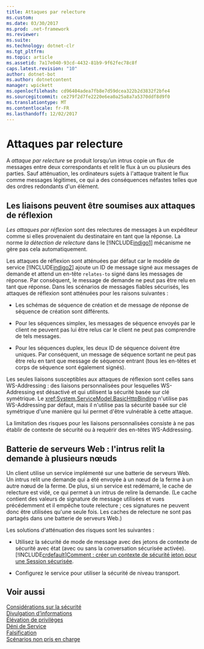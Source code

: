 ```yaml
---
title: Attaques par relecture
ms.custom: 
ms.date: 03/30/2017
ms.prod: .net-framework
ms.reviewer: 
ms.suite: 
ms.technology: dotnet-clr
ms.tgt_pltfrm: 
ms.topic: article
ms.assetid: 7a17e040-93cd-4432-81b9-9f62fec78c8f
caps.latest.revision: "10"
author: dotnet-bot
ms.author: dotnetcontent
manager: wpickett
ms.openlocfilehash: cd96404adea7fb8e7d59dcea322b2d3832f2bfe4
ms.sourcegitcommit: ce279f2d7fe2220e6ea0a25a8a7a5370ddf8d9f0
ms.translationtype: MT
ms.contentlocale: fr-FR
ms.lasthandoff: 12/02/2017
---
```

# <a name="replay-attacks"></a>Attaques par relecture
A *attaque par relecture* se produit lorsqu’un intrus copie un flux de messages entre deux correspondants et relit le flux à un ou plusieurs des parties. Sauf atténuation, les ordinateurs sujets à l'attaque traitent le flux comme messages légitimes, ce qui a des conséquences néfastes telles que des ordres redondants d'un élément.  
  
## <a name="bindings-may-be-subject-to-reflection-attacks"></a>Les liaisons peuvent être soumises aux attaques de réflexion  
 *Les attaques par réflexion* sont des relectures de messages à un expéditeur comme si elles provenaient du destinataire en tant que la réponse. La norme *la détection de relecture* dans le [!INCLUDE[indigo1](../../../../includes/indigo1-md.md)] mécanisme ne gère pas cela automatiquement.  
  
 Les attaques de réflexion sont atténuées par défaut car le modèle de service [!INCLUDE[indigo2](../../../../includes/indigo2-md.md)] ajoute un ID de message signé aux messages de demande et attend un en-tête `relates-to` signé dans les messages de réponse. Par conséquent, le message de demande ne peut pas être relu en tant que réponse. Dans les scénarios de messages fiables sécurisés, les attaques de réflexion sont atténuées pour les raisons suivantes :  
  
-   Les schémas de séquence de création et de message de réponse de séquence de création sont différents.  
  
-   Pour les séquences simplex, les messages de séquence envoyés par le client ne peuvent pas lui être relus car le client ne peut pas comprendre de tels messages.  
  
-   Pour les séquences duplex, les deux ID de séquence doivent être uniques. Par conséquent, un message de séquence sortant ne peut pas être relu en tant que message de séquence entrant (tous les en-têtes et corps de séquence sont également signés).  
  
 Les seules liaisons susceptibles aux attaques de réflexion sont celles sans WS-Addressing : des liaisons personnalisées pour lesquelles WS-Addressing est désactivé et qui utilisent la sécurité basée sur clé symétrique. Le <xref:System.ServiceModel.BasicHttpBinding> n'utilise pas WS-Addressing par défaut, mais il n'utilise pas la sécurité basée sur clé symétrique d'une manière qui lui permet d'être vulnérable à cette attaque.  
  
 La limitation des risques pour les liaisons personnalisées consiste à ne pas établir de contexte de sécurité ou à requérir des en-têtes WS-Addressing.  
  
## <a name="web-farm-attacker-replays-request-to-multiple-nodes"></a>Batterie de serveurs Web : l'intrus relit la demande à plusieurs nœuds  
 Un client utilise un service implémenté sur une batterie de serveurs Web. Un intrus relit une demande qui a été envoyée à un nœud de la ferme à un autre nœud de la ferme. De plus, si un service est redémarré, le cache de relecture est vidé, ce qui permet à un intrus de relire la demande. (Le cache contient des valeurs de signature de message utilisées et vues précédemment et il empêche toute relecture ; ces signatures ne peuvent donc être utilisées qu'une seule fois. Les caches de relecture ne sont pas partagés dans une batterie de serveurs Web.)  
  
 Les solutions d'atténuation des risques sont les suivantes :  
  
-   Utilisez la sécurité de mode de message avec des jetons de contexte de sécurité avec état (avec ou sans la conversation sécurisée activée). [!INCLUDE[crdefault](../../../../includes/crdefault-md.md)][Comment : créer un contexte de sécurité jeton pour une Session sécurisée](../../../../docs/framework/wcf/feature-details/how-to-create-a-security-context-token-for-a-secure-session.md).  
  
-   Configurez le service pour utiliser la sécurité de niveau transport.  
  
## <a name="see-also"></a>Voir aussi  
 [Considérations sur la sécurité](../../../../docs/framework/wcf/feature-details/security-considerations-in-wcf.md)  
 [Divulgation d’informations](../../../../docs/framework/wcf/feature-details/information-disclosure.md)  
 [Élévation de privilèges](../../../../docs/framework/wcf/feature-details/elevation-of-privilege.md)  
 [Déni de Service](../../../../docs/framework/wcf/feature-details/denial-of-service.md)  
 [Falsification](../../../../docs/framework/wcf/feature-details/tampering.md)  
 [Scénarios non pris en charge](../../../../docs/framework/wcf/feature-details/unsupported-scenarios.md)
